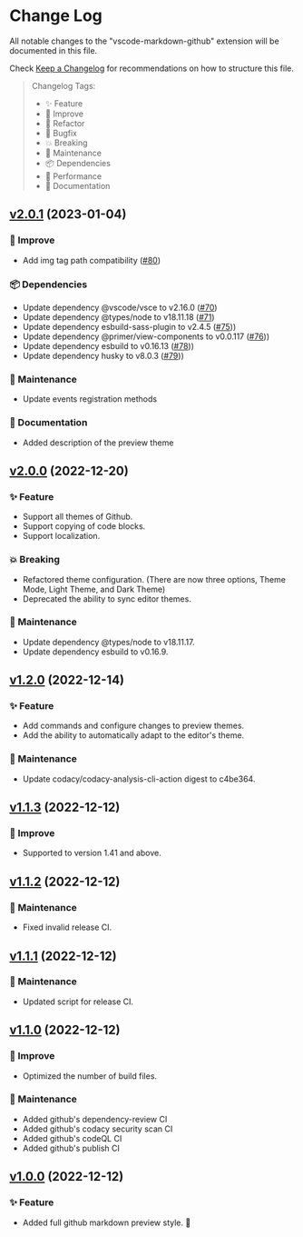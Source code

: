 # Change Log

All notable changes to the "vscode-markdown-github" extension will be documented in this file.

Check [Keep a Changelog](http://keepachangelog.com/) for recommendations on how to structure this file.

> Changelog Tags:
>
> - ✨ Feature
> - 💎 Improve
> - 🧱 Refactor
> - 🐛 Bugfix
> - 💥 Breaking
> - 🚧 Maintenance
> - 📦 Dependencies
> - 🚀 Performance
> - 📝 Documentation

## [v2.0.1] (2023-01-04)

### 💎 Improve

- Add img tag path compatibility ([#80](https://github.com/lzm0x219/vscode-markdown-github/pull/80))

### 📦 Dependencies

- Update dependency @vscode/vsce to v2.16.0 ([#70](https://github.com/lzm0x219/vscode-markdown-github/pull/70))
- Update dependency @types/node to v18.11.18 ([#71](https://github.com/lzm0x219/vscode-markdown-github/pull/71))
- Update dependency esbuild-sass-plugin to v2.4.5 ([#75](https://github.com/lzm0x219/vscode-markdown-github/pull/75)))
- Update dependency @primer/view-components to v0.0.117 ([#76](https://github.com/lzm0x219/vscode-markdown-github/pull/76)))
- Update dependency esbuild to v0.16.13 ([#78](https://github.com/lzm0x219/vscode-markdown-github/pull/78)))
- Update dependency husky to v8.0.3 ([#79](https://github.com/lzm0x219/vscode-markdown-github/pull/79)))

### 🚧 Maintenance

- Update events registration methods

### 📝 Documentation

- Added description of the preview theme

## [v2.0.0] (2022-12-20)

### ✨ Feature

- Support all themes of Github.
- Support copying of code blocks.
- Support localization.

### 💥 Breaking

- Refactored theme configuration. (There are now three options, Theme Mode, Light Theme, and Dark Theme)
- Deprecated the ability to sync editor themes.

### 🚧 Maintenance

- Update dependency @types/node to v18.11.17.
- Update dependency esbuild to v0.16.9.

## [v1.2.0] (2022-12-14)

### ✨ Feature

- Add commands and configure changes to preview themes.
- Add the ability to automatically adapt to the editor's theme.

### 🚧 Maintenance

- Update codacy/codacy-analysis-cli-action digest to c4be364.

## [v1.1.3] (2022-12-12)

### 💎 Improve

- Supported to version 1.41 and above.

## [v1.1.2] (2022-12-12)

### 🚧 Maintenance

- Fixed invalid release CI.

## [v1.1.1] (2022-12-12)

### 🚧 Maintenance

- Updated script for release CI.

## [v1.1.0] (2022-12-12)

### 💎 Improve

- Optimized the number of build files.

### 🚧 Maintenance

- Added github's dependency-review CI
- Added github's codacy security scan CI
- Added github's codeQL CI
- Added github's publish CI

## [v1.0.0] (2022-12-12)

### ✨ Feature

- Added full github markdown preview style. 🎉

[v2.0.1]: https://github.com/lzm0x219/vscode-markdown-github/compare/v2.0.0...v2.0.1
[v2.0.0]: https://github.com/lzm0x219/vscode-markdown-github/compare/v1.2.0...v2.0.0
[v1.2.0]: https://github.com/lzm0x219/vscode-markdown-github/compare/v1.1.3...v1.2.0
[v1.1.3]: https://github.com/lzm0x219/vscode-markdown-github/compare/v1.1.2...v1.1.3
[v1.1.2]: https://github.com/lzm0x219/vscode-markdown-github/compare/v1.1.1...v1.1.2
[v1.1.1]: https://github.com/lzm0x219/vscode-markdown-github/compare/v1.1.0...v1.1.1
[v1.1.0]: https://github.com/lzm0x219/vscode-markdown-github/compare/v1.0.0...v1.1.0
[v1.0.0]: https://github.com/lzm0x219/vscode-markdown-github/releases/tag/v1.0.0
